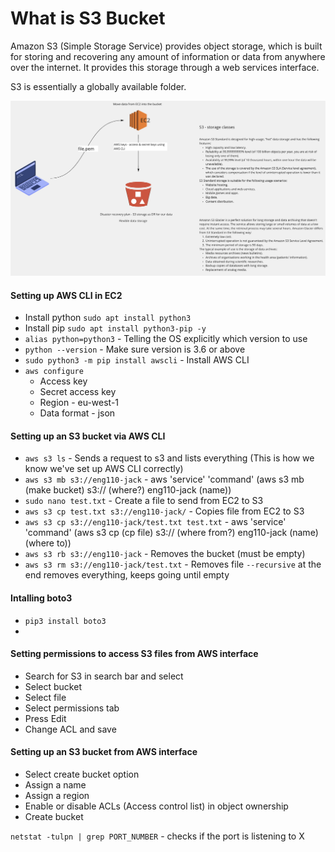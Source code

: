 # What is S3 Bucket

Amazon S3 (Simple Storage Service) provides object storage, which is built for storing and recovering any amount of information or data from anywhere over the internet. It provides this storage through a web services interface.

S3 is essentially a globally available folder.

![](../img/S3_diagram.png)

#### Setting up AWS CLI in EC2
- Install python `sudo apt install python3`
- Install pip `sudo apt install python3-pip -y`
- `alias python=python3` - Telling the OS explicitly which version to use
- `python --version` - Make sure version is 3.6 or above
- `sudo python3 -m pip install awscli` - Install AWS CLI
- `aws configure`
  - Access key
  - Secret access key
  - Region - eu-west-1
  - Data format - json

#### Setting up an S3 bucket via AWS CLI

- `aws s3 ls` - Sends a request to s3 and lists everything (This is how we know we've set up AWS CLI correctly)
- `aws s3 mb s3://eng110-jack` - aws 'service' 'command' (aws s3 <service> mb (make bucket) <command> s3:// (where?) eng110-jack (name))
- `sudo nano test.txt` - Create a file to send from EC2 to S3
- `aws s3 cp test.txt s3://eng110-jack/` - Copies file from EC2 to S3
- `aws s3 cp s3://eng110-jack/test.txt test.txt` - aws 'service' 'command' (aws s3 <service> cp (cp file) <command> s3:// (where from?) eng110-jack (name) (where to))
- `aws s3 rb s3://eng110-jack` - Removes the bucket (must be empty)
- `aws s3 rm s3://eng110-jack/test.txt` - Removes file `--recursive` at the end removes everything, keeps going until empty

#### Intalling boto3
- `pip3 install boto3`
- 

#### Setting permissions to access S3 files from AWS interface
- Search for S3 in search bar and select
- Select bucket
- Select file
- Select permissions tab
- Press Edit
- Change ACL and save


#### Setting up an S3 bucket from AWS interface


- Select create bucket option
- Assign a name
- Assign a region
- Enable or disable ACLs (Access control list) in object ownership
- Create bucket



`netstat -tulpn | grep PORT_NUMBER` - checks if the port is listening to X